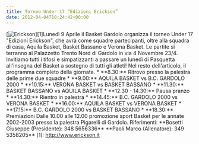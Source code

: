 ```yaml
---
title: Torneo Under 17 “Edizioni Erickson”
date: 2012-04-04T18:24:42+00:00
---
```

\[![](http://www.basketgardolo.it/wp-content/uploads/2011/08/erickson.jpg "Erickson")\]\[1\]Lunedì 9 Aprile il Basket Gardolo organizza il torneo Under 17 "Edizioni Erickson", che avrà come squadre partecipanti, oltre alla squadra di casa, Aquila Basket, Basket Bassano e Verona Basket. Le partite si terranno al Palazzetto Trento Nord di Gardolo in via 4 Novembre 23/4. Invitiamo tutti i tifosi e simpatizzanti a passare un lunedì di Pasquetta all'insegna del Basket a sostegno di tutti gli atleti! Nel resto dell'articolo, il programma completo della giornata.  \* \*\*8.30:\*\* Ritrovo presso la palestra delle prime due squadre \* \*\*9.00:\*\* AQUILA BASKET vs B.C. GARDOLO 2000 \* \*\*10.15:\*\* VERONA BASKET vs BASKET BASSANO \* \*\*11.30:\*\* BASKET BASSANO vs AQUILA BASKET \* \*\*12.30 - 14.30:\*\* Pausa pranzo \* \*\*14.30:\*\* Rientro in palestra \* \*\*14.45:\*\* B.C. GARDOLO 2000 vs VERONA BASKET \* \*\*16.00:\*\* AQUILA BASKET vs VERONA BASKET \* \*\*17.15:\*\* B.C. GARDOLO 2000 vs BASKET BASSANO \* \*\*18.30:\*\* Premiazioni Dalle 10.00 alle 12.00 promozione sport Basket per le annate 2002-2003 presso la palestra Pigarelli di Gardolo. Riferimenti: \*\*Bosetti Giuseppe (Presidente): 348 5656336\*\* \*\*Paoli Marco (Allenatore): 349 5358205\*\* \[1\]: http://www.erickson.it